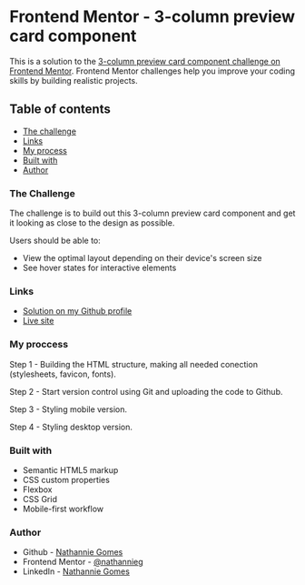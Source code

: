 # Frontend Mentor - 3-column preview card component

This is a solution to the [3-column preview card component challenge on Frontend Mentor](https://www.frontendmentor.io/challenges/3column-preview-card-component-pH92eAR2-). Frontend Mentor challenges help you improve your coding skills by building realistic projects.

## Table of contents

- [The challenge](#the-challenge)
- [Links](#links)
- [My process](#my-process)
- [Built with](#built-with)
- [Author](#author)

### The Challenge

The challenge is to build out this 3-column preview card component and get it looking as close to the design as possible.

Users should be able to:

- View the optimal layout depending on their device's screen size
- See hover states for interactive elements

### Links

- [Solution on my Github profile](https://github.com/nathannieg/frontendmentor-3-column-preview)
- [Live site]()

### My proccess

Step 1 - Building the HTML structure, making all needed conection (stylesheets, favicon, fonts).

Step 2 - Start version control using Git and uploading the code to Github.

Step 3 - Styling mobile version.

Step 4 - Styling desktop version.

### Built with

- Semantic HTML5 markup
- CSS custom properties
- Flexbox
- CSS Grid
- Mobile-first workflow

### Author

- Github - [Nathannie Gomes](https://github.com/nathannieg)
- Frontend Mentor - [@nathannieg](https://www.frontendmentor.io/profile/nathannieg)
- LinkedIn - [Nathannie Gomes](https://www.linkedin.com/in/nathanniegomes/)
